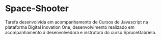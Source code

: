 # Space-Shooter
Tarefa desenvolvida em acompanhamento de Cursos de Javascript na plataforma Digital Inovation One, desenvolvimento realizado em acompanhamento á desenvolvedora e instrutora do curso SpruceGabriela.
